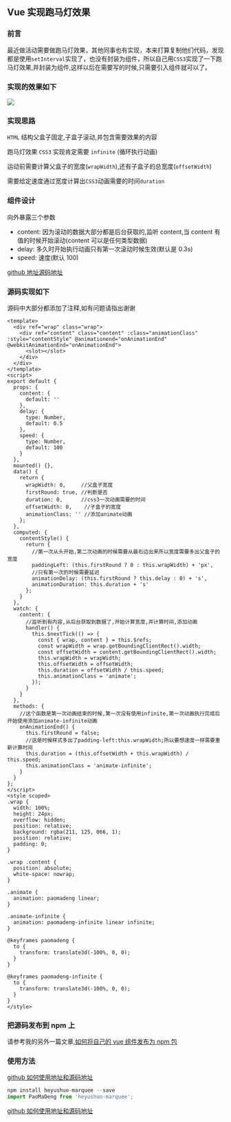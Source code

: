 ## Vue 实现跑马灯效果

### 前言

最近做活动需要做跑马灯效果，其他同事也有实现，本来打算复制他们代码，发现都是使用`setInterval`实现了，也没有封装为组件，所以自己用`CSS3`实现了一下跑马灯效果,并封装为组件,这样以后在需要写的时候,只需要引入组件就可以了。

### 实现的效果如下

![](https://user-gold-cdn.xitu.io/2019/3/9/169631ba6fd78b57?w=329&h=122&f=gif&s=139118)

### 实现思路

`HTML` 结构父盒子固定,子盒子滚动,并包含需要效果的内容

跑马灯效果 `CSS3` 实现肯定需要 `infinite` (循环执行动画)

运动前需要计算父盒子的宽度(`wrapWidth`),还有子盒子的总宽度(`offsetWidth`)

需要给定速度通过宽度计算出`CSS3`动画需要的时间`duration`

### 组件设计

向外暴露三个参数

- content: 因为滚动的数据大部分都是后台获取的,监听 content,当 content 有值的时候开始滚动(content 可以是任何类型数据)
- delay: 多久时开始执行动画只有第一次滚动时候生效(默认是 0.3s)
- speed: 速度(默认 100)

[github 地址源码地址](https://github.com/heyushuo/vue-marquee)

### 源码实现如下

源码中大部分都添加了注释,如有问题请指出谢谢

```Vue
<template>
  <div ref="wrap" class="wrap">
    <div ref="content" class="content" :class="animationClass" :style="contentStyle" @animationend="onAnimationEnd" @webkitAnimationEnd="onAnimationEnd">
      <slot></slot>
    </div>
  </div>
</template>
<script>
export default {
  props: {
    content: {
      default: ''
    },
    delay: {
      type: Number,
      default: 0.5
    },
    speed: {
      type: Number,
      default: 100
    }
  },
  mounted() {},
  data() {
    return {
      wrapWidth: 0,     //父盒子宽度
      firstRound: true, //判断是否
      duration: 0,      //css3一次动画需要的时间
      offsetWidth: 0,    //子盒子的宽度
      animationClass: '' //添加animate动画
    };
  },
  computed: {
    contentStyle() {
      return {
        //第一次从头开始,第二次动画的时候需要从最右边出来所以宽度需要多出父盒子的宽度
        paddingLeft: (this.firstRound ? 0 : this.wrapWidth) + 'px',
        //只有第一次的时候需要延迟
        animationDelay: (this.firstRound ? this.delay : 0) + 's',
        animationDuration: this.duration + 's'
      };
    }
  },
  watch: {
    content: {
      //监听到有内容,从后台获取到数据了,开始计算宽度,并计算时间,添加动画
      handler() {
        this.$nextTick(() => {
          const { wrap, content } = this.$refs;
          const wrapWidth = wrap.getBoundingClientRect().width;
          const offsetWidth = content.getBoundingClientRect().width;
          this.wrapWidth = wrapWidth;
          this.offsetWidth = offsetWidth;
          this.duration = offsetWidth / this.speed;
          this.animationClass = 'animate';
        });
      }
    }
  },
  methods: {
    //这个函数是第一次动画结束的时候,第一次没有使用infinite,第一次动画执行完成后开始使用添加animate-infinite动画
    onAnimationEnd() {
      this.firstRound = false;
      //这是时候样式多出了padding-left:this.wrapWidth;所以要想速度一样需要重新计算时间
      this.duration = (this.offsetWidth + this.wrapWidth) / this.speed;
      this.animationClass = 'animate-infinite';
    }
  }
};
</script>
<style scoped>
.wrap {
  width: 100%;
  height: 24px;
  overflow: hidden;
  position: relative;
  background: rgba(211, 125, 066, 1);
  position: relative;
  padding: 0;
}

.wrap .content {
  position: absolute;
  white-space: nowrap;
}

.animate {
  animation: paomadeng linear;
}

.animate-infinite {
  animation: paomadeng-infinite linear infinite;
}

@keyframes paomadeng {
  to {
    transform: translate3d(-100%, 0, 0);
  }
}

@keyframes paomadeng-infinite {
  to {
    transform: translate3d(-100%, 0, 0);
  }
}
</style>
```

### 把源码发布到 npm 上

请参考我的另外一篇文章,[如何将自己的 vue 组件发布为 npm 包](https://github.com/heyushuo/Blob/blob/master/JavaScript/10.%E5%A6%82%E4%BD%95%E5%B0%86%E8%87%AA%E5%B7%B1%E7%9A%84vue%E7%BB%84%E4%BB%B6%E5%8F%91%E5%B8%83%E4%B8%BAnpm%E5%8C%85.md)

### 使用方法

[github 如何使用地址和源码地址](https://github.com/heyushuo/vue-marquee)

```JavaScript
npm install heyushuo-marquee --save
import PaoMaDeng from 'heyushuo-marquee';

```

[github 如何使用地址和源码地址](https://github.com/heyushuo/vue-marquee)
